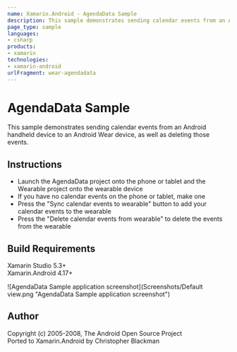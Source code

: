 ```yaml
---
name: Xamarin.Android - AgendaData Sample
description: This sample demonstrates sending calendar events from an Android handheld device to an Android Wear device, as well as deleting those events....
page_type: sample
languages:
- csharp
products:
- xamarin
technologies:
- xamarin-android
urlFragment: wear-agendadata
---
```

# AgendaData Sample
This sample demonstrates sending calendar events from an Android handheld device to an Android Wear device, as well as deleting those events.

## Instructions
* Launch the AgendaData project onto the phone or tablet and the Wearable project onto the wearable device
* If you have no calendar events on the phone or tablet, make one
* Press the "Sync calendar events to wearable" button to add your calendar events to the wearable
* Press the "Delete calendar events from wearable" to delete the events from the wearable

## Build Requirements
Xamarin Studio 5.3+  
Xamarin.Android 4.17+

![AgendaData Sample application screenshot](Screenshots/Default view.png "AgendaData Sample application screenshot")

## Author
Copyright (c) 2005-2008, The Android Open Source Project  
Ported to Xamarin.Android by Christopher Blackman
